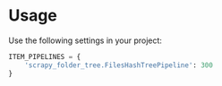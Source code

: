 # Usage

Use the following settings in your project:

```python
ITEM_PIPELINES = {
    'scrapy_folder_tree.FilesHashTreePipeline': 300
}
```